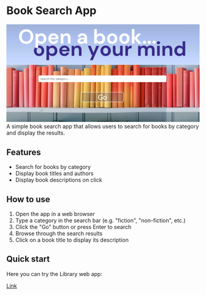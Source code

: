 # Book Search App

![Image Alt Text](/images/img_README.png)
A simple book search app that allows users to search for books by category and display the results.

## Features

* Search for books by category
* Display book titles and authors
* Display book descriptions on click

## How to use

1. Open the app in a web browser
2. Type a category in the search bar (e.g. "fiction", "non-fiction", etc.)
3. Click the "Go" button or press Enter to search
4. Browse through the search results
5. Click on a book title to display its description

## Quick start
Here you can try the Library web app:

<a href="https://libraryjsa.netlify.app">Link</a>
